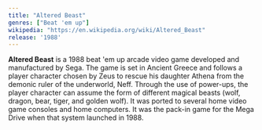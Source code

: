 ```yaml
---
title: "Altered Beast"
genres: ["Beat 'em up"]
wikipedia: "https://en.wikipedia.org/wiki/Altered_Beast"
release: '1988'
---
```

**Altered Beast** is a 1988 beat 'em up arcade video game developed and manufactured by Sega. The game is set in Ancient Greece and follows a player character chosen by Zeus to rescue his daughter Athena from the demonic ruler of the underworld, Neff. Through the use of power-ups, the player character can assume the form of different magical beasts (wolf, dragon, bear, tiger, and golden wolf). It was ported to several home video game consoles and home computers. It was the pack-in game for the Mega Drive when that system launched in 1988. 
